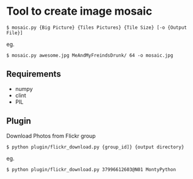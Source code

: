 Tool to create image mosaic
===========================

    $ mosaic.py {Big Picture} {Tiles Pictures} {Tile Size} [-o {Output File}]

eg.
	
    $ mosaic.py awesome.jpg MeAndMyFreindsDrunk/ 64 -o mosaic.jpg 

Requirements
------------
  * numpy
  * clint
  * PIL

Plugin
------

Download Photos from Flickr group

    $ python plugin/flickr_download.py {group_id]} {output directory}

eg.

    $ python plugin/flickr_download.py 37996612603@N01 MontyPython